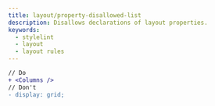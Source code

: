 ```yaml
---
title: layout/property-disallowed-list
description: Disallows declarations of layout properties.
keywords:
  - stylelint
  - layout
  - layout rules
---
```


```diff
// Do
+ <Columns />
// Don't
- display: grid;
```
